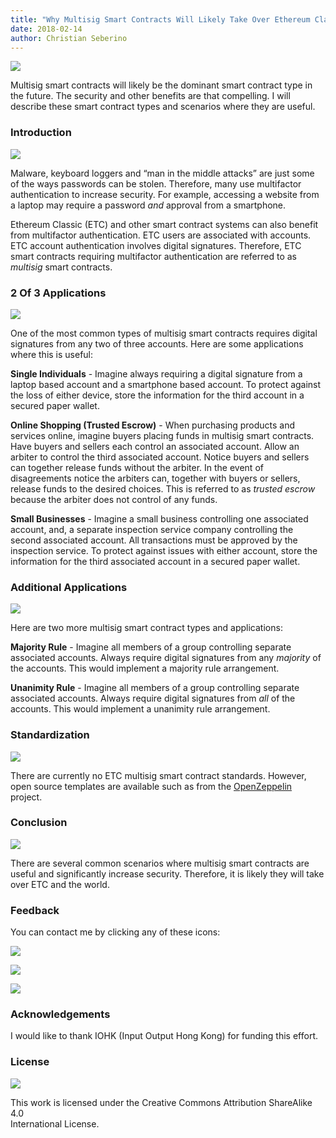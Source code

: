```yaml
---
title: "Why Multisig Smart Contracts Will Likely Take Over Ethereum Classic & The World"
date: 2018-02-14
author: Christian Seberino
---
```


![](https://cdn-images-1.medium.com/max/800/1*CYyZuQxE6Lr-ZAy38ko4_A.png)

Multisig smart contracts will likely be the dominant smart contract type in the
future. The security and other benefits are that compelling. I will describe
these smart contract types and scenarios where they are useful.

### Introduction

![](https://cdn-images-1.medium.com/max/800/1*oX0q7vbNdxXGyEyI0yZXnA.png)

Malware, keyboard loggers and “man in the middle attacks” are just some of the
ways passwords can be stolen. Therefore, many use multifactor authentication to
increase security. For example, accessing a website from a laptop may require a
password *and* approval from a smartphone.

Ethereum Classic (ETC) and other smart contract systems can also benefit from
multifactor authentication. ETC users are associated with accounts. ETC account
authentication involves digital signatures. Therefore, ETC smart contracts
requiring multifactor authentication are referred to as *multisig* smart
contracts.

### 2 Of 3 Applications

![](https://cdn-images-1.medium.com/max/800/1*yHIqkLGQ-dazb0CY4r7ZtA.jpeg)

One of the most common types of multisig smart contracts requires digital
signatures from any two of three accounts. Here are some applications where this
is useful:

**Single Individuals** - Imagine always requiring a digital signature from a
laptop based account and a smartphone based account. To protect against the loss
of either device, store the information for the third account in a secured paper
wallet.

**Online Shopping (Trusted Escrow)** - When purchasing products and services
online, imagine buyers placing funds in multisig smart contracts. Have buyers
and sellers each control an associated account. Allow an arbiter to control the
third associated account. Notice buyers and sellers can together release funds
without the arbiter. In the event of disagreements notice the arbiters can,
together with buyers or sellers, release funds to the desired choices. This is
referred to as *trusted escrow* because the arbiter does not control of any
funds.

**Small Businesses** - Imagine a small business controlling one associated
account, and, a separate inspection service company controlling the second
associated account. All transactions must be approved by the inspection service.
To protect against issues with either account, store the information for the
third associated account in a secured paper wallet.

### Additional Applications

![](https://cdn-images-1.medium.com/max/800/1*uqNXB8gnOh2aaiBjJeCAtg.jpeg)

Here are two more multisig smart contract types and applications:

**Majority Rule** - Imagine all members of a group controlling separate
associated accounts. Always require digital signatures from any *majority* of
the accounts. This would implement a majority rule arrangement.

**Unanimity Rule** - Imagine all members of a group controlling separate
associated accounts. Always require digital signatures from *all* of the
accounts. This would implement a unanimity rule arrangement.

### Standardization

![](https://cdn-images-1.medium.com/max/800/1*84KMpEfHWiGPjtjENCEPbw.jpeg)

There are currently no ETC multisig smart contract standards. However, open
source templates are available such as from the
[OpenZeppelin](https://openzeppelin.org/) project.

### Conclusion

![](https://cdn-images-1.medium.com/max/800/1*iVpjxgqhApIAgG9FuVUD5Q.jpeg)

There are several common scenarios where multisig smart contracts are useful and
significantly increase security. Therefore, it is likely they will take over ETC
and the world.

### Feedback

You can contact me by clicking any of these icons:

![](https://cdn-images-1.medium.com/max/800/0*eoFC6QOWZ--bCngK.png)

![](https://cdn-images-1.medium.com/max/800/0*i3CwTFEKUnKYHMf0.png)

![](https://cdn-images-1.medium.com/max/800/0*HQj6HSHxE7pkIBjk.png)

### Acknowledgements

I would like to thank IOHK (Input Output Hong Kong) for funding this effort.

### License

![](https://cdn-images-1.medium.com/max/800/0*hocpUZXBcjzNJeQ2.png)

This work is licensed under the Creative Commons Attribution ShareAlike 4.0<br>
International License.
